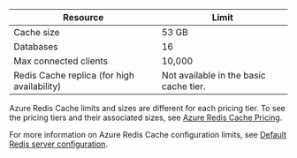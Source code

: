| Resource                                    | Limit                                  |
|---------------------------------------------|----------------------------------------|
| Cache size                                  | 53 GB                                  |
| Databases                                   | 16                                     |
| Max connected clients                       | 10,000                                 |
| Redis Cache replica (for high availability) | Not available in the basic cache tier. |

Azure Redis Cache limits and sizes are different for each pricing tier. To see the pricing tiers and their associated sizes, see [Azure Redis Cache Pricing](http://azure.microsoft.com/pricing/details/cache/).

For more information on Azure Redis Cache configuration limits, see [Default Redis server configuration](redis-cache/cache-configure.md#default-redis-server-configuration).